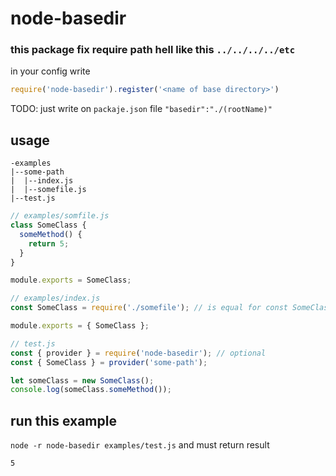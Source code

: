 # node-basedir
### this package fix require path hell like this `../../../../etc`

in your config write
``` js
require('node-basedir').register('<name of base directory>')
```

TODO: just write on `packaje.json` file `"basedir":"./(rootName)"`

##

## usage 
```
-examples
|--some-path
|  |--index.js
|  |--somefile.js
|--test.js
```
``` js
// examples/somfile.js
class SomeClass {
  someMethod() {
    return 5;
  }
}

module.exports = SomeClass;

// examples/index.js
const SomeClass = require('./somefile'); // is equal for const SomeClass = provider('some-path/somefile');

module.exports = { SomeClass };

// test.js
const { provider } = require('node-basedir'); // optional
const { SomeClass } = provider('some-path');

let someClass = new SomeClass();
console.log(someClass.someMethod());

```
## run this example
`node -r node-basedir examples/test.js`
and must return result

``` cmd
5
```